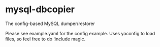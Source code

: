 # mysql-dbcopier
The config-based MySQL dumper/restorer

Please see example.yaml for the config example. Uses yaconfig to load files, so feel free to do !include magic.
